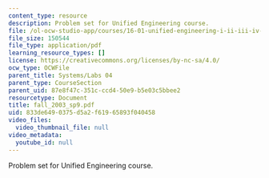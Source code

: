 ```yaml
---
content_type: resource
description: Problem set for Unified Engineering course.
file: /ol-ocw-studio-app/courses/16-01-unified-engineering-i-ii-iii-iv-fall-2005-spring-2006/833de6490375d5a2f61965893f040458_fall_2003_sp9.pdf
file_size: 150544
file_type: application/pdf
learning_resource_types: []
license: https://creativecommons.org/licenses/by-nc-sa/4.0/
ocw_type: OCWFile
parent_title: Systems/Labs 04
parent_type: CourseSection
parent_uid: 87e8f47c-351c-ccd4-50e9-b5e03c5bbee2
resourcetype: Document
title: fall_2003_sp9.pdf
uid: 833de649-0375-d5a2-f619-65893f040458
video_files:
  video_thumbnail_file: null
video_metadata:
  youtube_id: null
---
```

Problem set for Unified Engineering course.